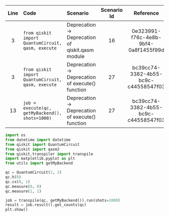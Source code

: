 | Line | Code | Scenario | Scenario Id | Reference | Artifact | Refactoring |
| :--: | :--- | :------- | :---------: | :-------: | :------- | :---------- |
| 3 | `from qiskit import QuantumCircuit, qasm, execute` | Deprecation -> Deprecation of qiskit.qasm module | 16 | 0e323991-f76c-4e8b-9bf4-0a8f1455f99d | qiskit.qasm | `from qiskit import qasm2` |
| 3 | `from qiskit import QuantumCircuit, qasm, execute` | Deprecation -> Deprecation of execute() function | 27 | bc39cc74-3382-4b55-bc9c-c44558547f03 | execute() | `from qiskit.transpiler import transpile` |
| 13 | `job = execute(qc, getMyBackend(), shots=1000)` | Deprecation -> Deprecation of execute() function | 27 | bc39cc74-3382-4b55-bc9c-c44558547f03 | execute() | `job = transpile(qc, getMyBackend()).run(shots=1000)` |


```python
import os
from datetime import datetime
from qiskit import QuantumCircuit
from qiskit import qasm2
from qiskit.transpiler import transpile
import matplotlib.pyplot as plt
from utils import getMyBackend

qc = QuantumCircuit(2, 2)
qc.h(0)
qc.cx(0, 1)
qc.measure(0, 0)
qc.measure(1, 1)

job = transpile(qc, getMyBackend()).run(shots=1000)
result = job.result().get_counts(qc)
plt.show()
```